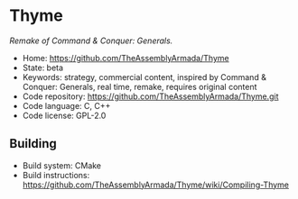 # Thyme

_Remake of Command & Conquer: Generals._

- Home: https://github.com/TheAssemblyArmada/Thyme
- State: beta
- Keywords: strategy, commercial content, inspired by Command & Conquer: Generals, real time, remake, requires original content
- Code repository: https://github.com/TheAssemblyArmada/Thyme.git
- Code language: C, C++
- Code license: GPL-2.0

## Building

- Build system: CMake
- Build instructions: https://github.com/TheAssemblyArmada/Thyme/wiki/Compiling-Thyme